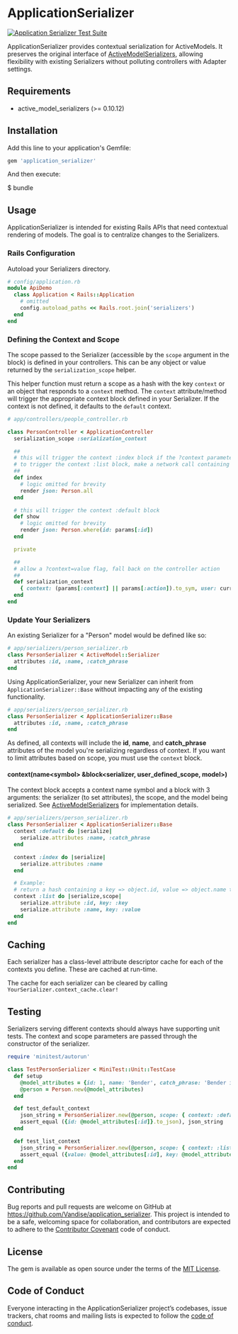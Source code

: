 # ApplicationSerializer

[![Application Serializer Test Suite](https://github.com/Vandise/application_serializer/actions/workflows/test_suite.yml/badge.svg)](https://github.com/Vandise/application_serializer/actions/workflows/test_suite.yml)

ApplicationSerializer provides contextual serialization for ActiveModels. It preserves the original interface of <a href="https://github.com/rails-api/active_model_serializers" target="_blank">ActiveModelSerializers</a>, allowing flexibility with existing Serializers without polluting controllers with Adapter settings.

## Requirements

- active\_model\_serializers (>= 0.10.12)

## Installation

Add this line to your application's Gemfile:

```ruby
gem 'application_serializer'
```

And then execute:

  $ bundle

## Usage

ApplicationSerializer is intended for existing Rails APIs that need contextual rendering of models. The goal is to centralize changes to the Serializers.

### Rails Configuration

Autoload your Serializers directory.

```ruby
# config/application.rb
module ApiDemo
  class Application < Rails::Application
    # omitted
    config.autoload_paths << Rails.root.join('serializers')
  end
end
```

### Defining the Context and Scope

The scope passed to the Serializer (accessible by the `scope` argument in the block) is defined in your controllers. This can be any object or value returned by the `serialization_scope` helper.

This helper function must return a scope as a hash with the key `context` or an object that responds to a `context` method. The `context` attribute/method will trigger the appropriate context block defined in your Serializer. If the context is not defined, it defaults to the `default` context.

```ruby
# app/controllers/people_controller.rb

class PersonController < ApplicationController
  serialization_scope :serialization_context

  ##
  # this will trigger the context :index block if the ?context parameter is not present
  # to trigger the context :list block, make a network call containing ?context=list
  ##
  def index
    # logic omitted for brevity
    render json: Person.all
  end

  # this will trigger the context :default block
  def show
    # logic omitted for brevity
    render json: Person.where(id: params[:id])
  end

  private

  ##
  # allow a ?context=value flag, fall back on the controller action
  ##
  def serialization_context
    { context: (params[:context] || params[:action]).to_sym, user: current_user }
  end
end
```

### Update Your Serializers

An existing Serializer for a "Person" model would be defined like so:

```ruby
# app/serializers/person_serializer.rb
class PersonSerializer < ActiveModel::Serializer
  attributes :id, :name, :catch_phrase
end
```

Using ApplicationSerializer, your new Serializer can inherit from `ApplicationSerializer::Base` without impacting any of the existing functionality.

```ruby
# app/serializers/person_serializer.rb
class PersonSerializer < ApplicationSerializer::Base
  attributes :id, :name, :catch_phrase
end
```

As defined, all contexts will include the **id**, **name**, and **catch_phrase** attributes of the model you're serializing regardless of context. If you want to limit attributes based on scope, you must use the `context` block.

#### context(name\<symbol\> &block\<serializer, user\_defined\_scope, model\>)

The context block accepts a context name symbol and a block with 3 arguments: the serializer (to set attributes), the scope, and the model being serialized. See <a href="https://github.com/rails-api/active_model_serializers" target="_blank">ActiveModelSerializers</a> for implementation details.

```ruby
# app/serializers/person_serializer.rb
class PersonSerializer < ApplicationSerializer::Base
  context :default do |serialize|
    serialize.attributes :name, :catch_phrase
  end

  context :index do |serialize|
    serialize.attributes :name
  end

  # Example:
  # return a hash containing a key => object.id, value => object.name to populate a select list
  context :list do |serialize,scope|
    serialize.attribute :id, key: :key
    serialize.attribute :name, key: :value
  end
end
```

## Caching

Each serializer has a class-level attribute descriptor cache for each of the contexts you define. These are cached at run-time. 

The cache for each serializer can be cleared by calling `YourSerializer.context_cache.clear!`

## Testing

Serializers serving different contexts should always have supporting unit tests. The context and scope parameters are passed through the constructor of the serializer.

```ruby
require 'minitest/autorun'

class TestPersonSerializer < MiniTest::Unit::TestCase
  def setup
    @model_attributes = {id: 1, name: 'Bender', catch_phrase: 'Bender is great'}
    @person = Person.new(@model_attributes)
  end

  def test_default_context
    json_string = PersonSerializer.new(@person, scope: { context: :default }).to_json
    assert_equal ({id: @model_attributes[:id]}.to_json), json_string
  end

  def test_list_context
    json_string = PersonSerializer.new(@person, scope: { context: :list }).to_json
    assert_equal ({value: @model_attributes[:id], key: @model_attributes[:name]}.to_json), json_string
  end
end
```

## Contributing

Bug reports and pull requests are welcome on GitHub at https://github.com/Vandise/application_serializer. This project is intended to be a safe, welcoming space for collaboration, and contributors are expected to adhere to the [Contributor Covenant](http://contributor-covenant.org) code of conduct.

## License

The gem is available as open source under the terms of the [MIT License](https://opensource.org/licenses/MIT).

## Code of Conduct

Everyone interacting in the ApplicationSerializer project’s codebases, issue trackers, chat rooms and mailing lists is expected to follow the [code of conduct](https://github.com/Vandise/application_serializer/blob/master/CODE_OF_CONDUCT.md).
